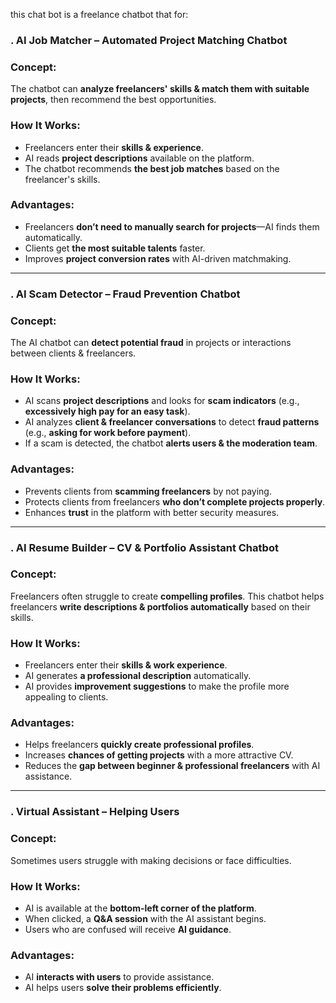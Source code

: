 this chat bot is a freelance chatbot that for:

### **. AI Job Matcher – Automated Project Matching Chatbot**

### **Concept:**

The chatbot can **analyze freelancers' skills & match them with suitable projects**, then recommend the best opportunities.

### **How It Works:**

- Freelancers enter their **skills & experience**.
- AI reads **project descriptions** available on the platform.
- The chatbot recommends **the best job matches** based on the freelancer's skills.

### **Advantages:**

- Freelancers **don’t need to manually search for projects**—AI finds them automatically.
- Clients get **the most suitable talents** faster.
- Improves **project conversion rates** with AI-driven matchmaking.

---

### **. AI Scam Detector – Fraud Prevention Chatbot**

### **Concept:**

The AI chatbot can **detect potential fraud** in projects or interactions between clients & freelancers.

### **How It Works:**

- AI scans **project descriptions** and looks for **scam indicators** (e.g., **excessively high pay for an easy task**).
- AI analyzes **client & freelancer conversations** to detect **fraud patterns** (e.g., **asking for work before payment**).
- If a scam is detected, the chatbot **alerts users & the moderation team**.

### **Advantages:**

- Prevents clients from **scamming freelancers** by not paying.
- Protects clients from freelancers **who don’t complete projects properly**.
- Enhances **trust** in the platform with better security measures.

---

### **. AI Resume Builder – CV & Portfolio Assistant Chatbot**

### **Concept:**

Freelancers often struggle to create **compelling profiles**. This chatbot helps freelancers **write descriptions & portfolios automatically** based on their skills.

### **How It Works:**

- Freelancers enter their **skills & work experience**.
- AI generates **a professional description** automatically.
- AI provides **improvement suggestions** to make the profile more appealing to clients.

### **Advantages:**

- Helps freelancers **quickly create professional profiles**.
- Increases **chances of getting projects** with a more attractive CV.
- Reduces the **gap between beginner & professional freelancers** with AI assistance.

---

### **. Virtual Assistant – Helping Users**

### **Concept:**

Sometimes users struggle with making decisions or face difficulties.

### **How It Works:**

- AI is available at the **bottom-left corner of the platform**.
- When clicked, a **Q&A session** with the AI assistant begins.
- Users who are confused will receive **AI guidance**.

### **Advantages:**

- AI **interacts with users** to provide assistance.
- AI helps users **solve their problems efficiently**.
